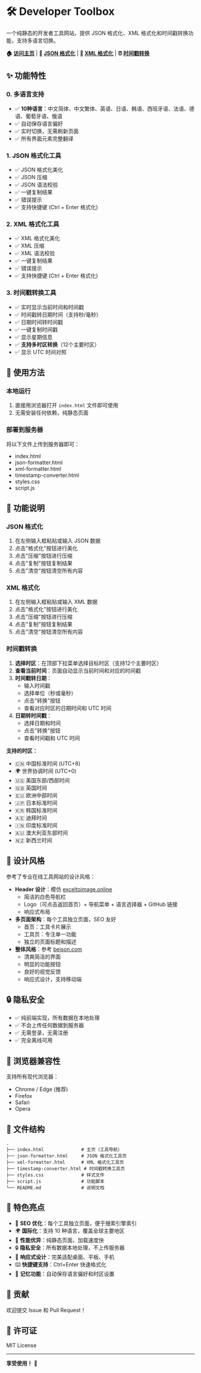 # 🛠️ Developer Toolbox

一个纯静态的开发者工具网站，提供 JSON 格式化、XML 格式化和时间戳转换功能，支持多语言切换。

**🏠 [访问主页](index.html)** | **📝 [JSON 格式化](json-formatter.html)** | **📄 [XML 格式化](xml-formatter.html)** | **⏰ [时间戳转换](timestamp-converter.html)**

## ✨ 功能特性

### 0. 多语言支持
- ✅ **10种语言**：中文简体、中文繁体、英语、日语、韩语、西班牙语、法语、德语、葡萄牙语、俄语
- ✅ 自动保存语言偏好
- ✅ 实时切换，无需刷新页面
- ✅ 所有界面元素完整翻译

### 1. JSON 格式化工具
- ✅ JSON 格式化美化
- ✅ JSON 压缩
- ✅ JSON 语法校验
- ✅ 一键复制结果
- ✅ 错误提示
- ✅ 支持快捷键 (Ctrl + Enter 格式化)

### 2. XML 格式化工具
- ✅ XML 格式化美化
- ✅ XML 压缩
- ✅ XML 语法校验
- ✅ 一键复制结果
- ✅ 错误提示
- ✅ 支持快捷键 (Ctrl + Enter 格式化)

### 3. 时间戳转换工具
- ✅ 实时显示当前时间和时间戳
- ✅ 时间戳转日期时间（支持秒/毫秒）
- ✅ 日期时间转时间戳
- ✅ 一键复制时间戳
- ✅ 显示星期信息
- ✅ **支持多时区转换**（12个主要时区）
- ✅ 显示 UTC 时间对照

## 🚀 使用方法

### 本地运行
1. 直接用浏览器打开 `index.html` 文件即可使用
2. 无需安装任何依赖，纯静态页面

### 部署到服务器
将以下文件上传到服务器即可：
- index.html
- json-formatter.html
- xml-formatter.html
- timestamp-converter.html
- styles.css
- script.js

## 📖 功能说明

### JSON 格式化
1. 在左侧输入框粘贴或输入 JSON 数据
2. 点击"格式化"按钮进行美化
3. 点击"压缩"按钮进行压缩
4. 点击"复制"按钮复制结果
5. 点击"清空"按钮清空所有内容

### XML 格式化
1. 在左侧输入框粘贴或输入 XML 数据
2. 点击"格式化"按钮进行美化
3. 点击"压缩"按钮进行压缩
4. 点击"复制"按钮复制结果
5. 点击"清空"按钮清空所有内容

### 时间戳转换
1. **选择时区**：在顶部下拉菜单选择目标时区（支持12个主要时区）
2. **查看当前时间**：页面自动显示当前时间和对应的时间戳
3. **时间戳转日期**：
   - 输入时间戳
   - 选择单位（秒或毫秒）
   - 点击"转换"按钮
   - 查看对应时区的日期时间和 UTC 时间
4. **日期转时间戳**：
   - 选择日期和时间
   - 点击"转换"按钮
   - 查看时间戳和 UTC 时间

**支持的时区：**
- 🇨🇳 中国标准时间 (UTC+8)
- 🌍 世界协调时间 (UTC+0)
- 🇺🇸 美国东部/西部时间
- 🇬🇧 英国时间
- 🇪🇺 欧洲中部时间
- 🇯🇵 日本标准时间
- 🇰🇷 韩国标准时间
- 🇦🇪 迪拜时间
- 🇮🇳 印度标准时间
- 🇦🇺 澳大利亚东部时间
- 🇳🇿 新西兰时间

## 🎨 设计风格

参考了专业在线工具网站的设计风格：
- **Header 设计**：模仿 [exceltoimage.online](https://exceltoimage.online/)
  - 简洁的白色导航栏
  - Logo（可点击返回首页）+ 导航菜单 + 语言选择器 + GitHub 链接
  - 响应式布局
- **多页面架构**：每个工具独立页面，SEO 友好
  - 首页：工具卡片展示
  - 工具页：专注单一功能
  - 独立的页面标题和描述
- **整体风格**：参考 [bejson.com](https://www.bejson.com/)
  - 清爽简洁的界面
  - 明显的功能按钮
  - 良好的视觉反馈
  - 响应式设计，支持移动端

## 🔒 隐私安全

- ✅ 纯前端实现，所有数据在本地处理
- ✅ 不会上传任何数据到服务器
- ✅ 无需登录，无需注册
- ✅ 完全离线可用

## 📱 浏览器兼容性

支持所有现代浏览器：
- Chrome / Edge (推荐)
- Firefox
- Safari
- Opera

## 📄 文件结构

```
.
├── index.html              # 主页（工具导航）
├── json-formatter.html     # JSON 格式化工具页
├── xml-formatter.html      # XML 格式化工具页
├── timestamp-converter.html # 时间戳转换工具页
├── styles.css              # 样式文件
├── script.js               # 功能脚本
└── README.md               # 说明文档
```

## 🌟 特色亮点

- 🎯 **SEO 优化**：每个工具独立页面，便于搜索引擎索引
- 🌍 **国际化**：支持 10 种语言，覆盖全球主要地区
- 🚀 **性能优异**：纯静态页面，加载速度快
- 🔒 **隐私安全**：所有数据本地处理，不上传服务器
- 📱 **响应式设计**：完美适配桌面、平板、手机
- ⌨️ **快捷键支持**：Ctrl+Enter 快速格式化
- 💾 **记忆功能**：自动保存语言偏好和时区设置

## 🤝 贡献

欢迎提交 Issue 和 Pull Request！

## 📝 许可证

MIT License

---

**享受使用！** 🎉
